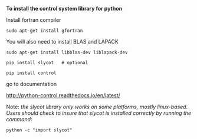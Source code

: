 **To install the control system library for python**

Install fortran compiler

```
sudo apt-get install gfortran
```

You will also need to install BLAS and LAPACK

```
sudo apt-get install libblas-dev liblapack-dev
```

```
pip install slycot   # optional

pip install control
```

go to documentation 

http://python-control.readthedocs.io/en/latest/


Note: *the slycot library only works on some platforms, mostly linux-based. Users should check to insure that slycot is installed correctly by running the command:*

```
python -c "import slycot"
```

